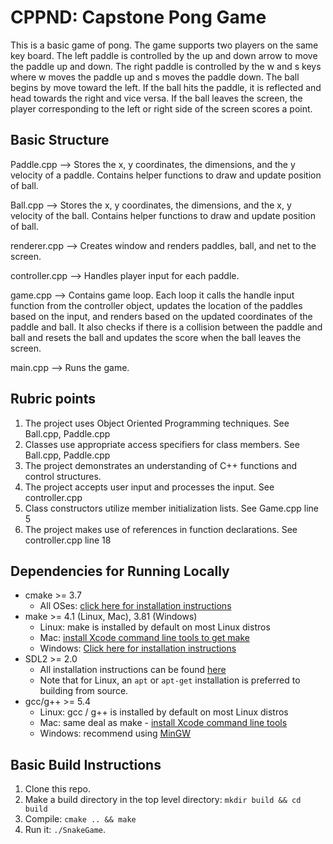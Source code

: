 # CPPND: Capstone Pong Game

This is a basic game of pong. The game supports two players on the same key board. The left paddle is controlled by the up and down arrow to move the paddle up and down. The right paddle is controlled by the w and s keys where w moves the paddle up and s moves the paddle down. The ball begins by move toward the left. If the ball hits the paddle, it is reflected and head towards the right and vice versa. If the ball leaves the screen, the player corresponding to the left or right side of the screen scores a point.

## Basic Structure
Paddle.cpp --> Stores the x, y coordinates, the dimensions, and the y velocity of a paddle. Contains helper functions to draw and update position of ball.

Ball.cpp --> Stores the x, y coordinates, the dimensions, and the x, y velocity of the ball. Contains helper functions to draw and update position of ball.

renderer.cpp --> Creates window and renders paddles, ball, and net to the screen.

controller.cpp --> Handles player input for each paddle.

game.cpp --> Contains game loop. Each loop it calls the handle input function from the controller object, updates the location of the paddles based on the input, and 
renders based on the updated coordinates of the paddle and ball. It also checks if there is a collision between the paddle and ball and resets the ball and updates the score when the ball leaves the screen.

main.cpp --> Runs the game.

## Rubric points
1. The project uses Object Oriented Programming techniques. See Ball.cpp, Paddle.cpp
2. Classes use appropriate access specifiers for class members. See Ball.cpp, Paddle.cpp
3. The project demonstrates an understanding of C++ functions and control structures. 
4. The project accepts user input and processes the input. See controller.cpp 
5. Class constructors utilize member initialization lists. See Game.cpp line 5
6. The project makes use of references in function declarations. See controller.cpp line 18
## Dependencies for Running Locally
* cmake >= 3.7
  * All OSes: [click here for installation instructions](https://cmake.org/install/)
* make >= 4.1 (Linux, Mac), 3.81 (Windows)
  * Linux: make is installed by default on most Linux distros
  * Mac: [install Xcode command line tools to get make](https://developer.apple.com/xcode/features/)
  * Windows: [Click here for installation instructions](http://gnuwin32.sourceforge.net/packages/make.htm)
* SDL2 >= 2.0
  * All installation instructions can be found [here](https://wiki.libsdl.org/Installation)
  * Note that for Linux, an `apt` or `apt-get` installation is preferred to building from source.
* gcc/g++ >= 5.4
  * Linux: gcc / g++ is installed by default on most Linux distros
  * Mac: same deal as make - [install Xcode command line tools](https://developer.apple.com/xcode/features/)
  * Windows: recommend using [MinGW](http://www.mingw.org/)

## Basic Build Instructions

1. Clone this repo.
2. Make a build directory in the top level directory: `mkdir build && cd build`
3. Compile: `cmake .. && make`
4. Run it: `./SnakeGame`.